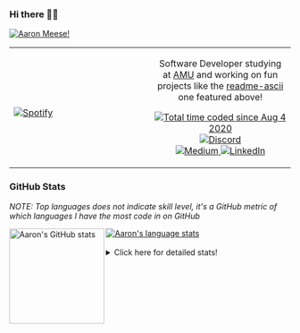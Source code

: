 ### Hi there 👋🏻
[![Aaron Meese!](https://user-images.githubusercontent.com/17814535/88975338-a2aabf00-d27f-11ea-963f-8a19608716b4.png)](https://github.com/ajmeese7/readme-ascii "README ASCII")

<!-- Modified from project here: https://github.com/novatorem/novatorem -->
<table width="100%"> 
  <tr>
  <td width="50%">
      
&nbsp; <br> [![Spotify](https://ajmeese7.vercel.app/api/spotify)](https://open.spotify.com/user/ajmeese)

  </td>
  <td width="50%">
    <p align="center">
    Software Developer studying at <a href="https://www.amu.apus.edu/">AMU</a> and working on fun 
    projects like the <a href="https://github.com/ajmeese7/readme-ascii">readme-ascii</a> one featured above!
    </p>
    <p align="center">
      <a href="https://wakatime.com/@f726891d-3b02-46cd-9b60-e8c59f9e2b14">
        <img src="https://wakatime.com/badge/user/f726891d-3b02-46cd-9b60-e8c59f9e2b14.svg" alt="Total time coded since Aug 4 2020" title="WakaTime" />
      </a>
      <a href="http://link.aaronmeese.com/discord">
        <img src="https://img.shields.io/badge/discord-ajmeese7%234835-369?style=flat-square&logo=discord&logoColor=white&color=purple" alt="Discord" title="Discord">
      </a>
      <br />
      <a href="https://link.aaronmeese.com/medium">
        <img src="https://img.shields.io/badge/medium-ajmeese7-1DB954?style=flat-square&logo=medium&logoColor=white" alt="Medium" title="Medium">
      </a>
      <a href="https://link.aaronmeese.com/linkedin">
        <img src="https://img.shields.io/badge/linkedIn-aaronmeese-1DB954?style=flat-square&logo=linkedin&logoColor=white&color=blue" alt="LinkedIn" title="LinkedIn">
      </a>
    </p>
  </td>

</table>

[//]: <> (The `&nbsp;` is to have Aphelion take up more space)

### GitHub Stats ###
*NOTE: Top languages does not indicate skill level, it's a GitHub metric of which languages I have the most code in on GitHub*

<a href="https://profile-summary-for-github.com/user/ajmeese7">
  <img align="left" height="170px" src="https://github-readme-stats.vercel.app/api?username=ajmeese7&show_icons=true&line_height=27&count_private=true&include_all_commits=true" alt="Aaron's GitHub stats"/>
  <img src="https://github-readme-stats.vercel.app/api/top-langs/?username=ajmeese7&hide_langs_below=5&layout=compact" alt="Aaron's language stats"/>
</a>

<br />
<br />
<details>
<summary>Click here for detailed stats!</summary>

### :zap: Recent Activity
<!--START_SECTION:activity-->
1. 🎉 Merged PR [#1](https://github.com/meese-enterprises/website/pull/1) in [meese-enterprises/website](https://github.com/meese-enterprises/website)
2. ❗️ Closed issue [#1](https://github.com/meese-enterprises/cyberpunk-logo-generator/issues/1) in [meese-enterprises/cyberpunk-logo-generator](https://github.com/meese-enterprises/cyberpunk-logo-generator)
3. ❗️ Opened issue [#1](https://github.com/meese-enterprises/cyberpunk-logo-generator/issues/1) in [meese-enterprises/cyberpunk-logo-generator](https://github.com/meese-enterprises/cyberpunk-logo-generator)
4. 🎉 Merged PR [#62](https://github.com/ajmeese7/aaronmeese.com/pull/62) in [ajmeese7/aaronmeese.com](https://github.com/ajmeese7/aaronmeese.com)
5. 🎉 Merged PR [#61](https://github.com/ajmeese7/aaronmeese.com/pull/61) in [ajmeese7/aaronmeese.com](https://github.com/ajmeese7/aaronmeese.com)
<!--END_SECTION:activity-->

### 🧐 Waka Stats
<!--START_SECTION:waka-->
![Code Time](http://img.shields.io/badge/Code%20Time-852%20hrs%2010%20mins-blue)

**🐱 My GitHub Data** 

> 🏆 381 Contributions in the Year 2022
 > 
> 📦 355.5 kB Used in GitHub's Storage 
 > 
> 💼 Opted to Hire
 > 
> 📜 65 Public Repositories 
 > 
> 🔑 20 Private Repositories  
 > 
**I'm an Early 🐤** 

```text
🌞 Morning    242 commits    ██████░░░░░░░░░░░░░░░░░░░   25.88% 
🌆 Daytime    359 commits    █████████░░░░░░░░░░░░░░░░   38.4% 
🌃 Evening    319 commits    ████████░░░░░░░░░░░░░░░░░   34.12% 
🌙 Night      15 commits     ░░░░░░░░░░░░░░░░░░░░░░░░░   1.6%

```
📅 **I'm Most Productive on Sunday** 

```text
Monday       113 commits    ███░░░░░░░░░░░░░░░░░░░░░░   12.09% 
Tuesday      141 commits    ███░░░░░░░░░░░░░░░░░░░░░░   15.08% 
Wednesday    115 commits    ███░░░░░░░░░░░░░░░░░░░░░░   12.3% 
Thursday     122 commits    ███░░░░░░░░░░░░░░░░░░░░░░   13.05% 
Friday       118 commits    ███░░░░░░░░░░░░░░░░░░░░░░   12.62% 
Saturday     159 commits    ████░░░░░░░░░░░░░░░░░░░░░   17.01% 
Sunday       167 commits    ████░░░░░░░░░░░░░░░░░░░░░   17.86%

```


📊 **This Week I Spent My Time On** 

```text
⌚︎ Time Zone: America/New_York

💬 Programming Languages: 
JavaScript               16 hrs 14 mins      ██████████████░░░░░░░░░░░   56.35% 
HTML                     5 hrs 38 mins       █████░░░░░░░░░░░░░░░░░░░░   19.56% 
JSON                     1 hr 51 mins        █░░░░░░░░░░░░░░░░░░░░░░░░   6.44% 
CSS                      1 hr 50 mins        █░░░░░░░░░░░░░░░░░░░░░░░░   6.39% 
Markdown                 1 hr 33 mins        █░░░░░░░░░░░░░░░░░░░░░░░░   5.42%

🐱‍💻 Projects: 
aaronmeese.com           11 hrs 21 mins      █████████░░░░░░░░░░░░░░░░   39.43% 
karameese.com            5 hrs 21 mins       ████░░░░░░░░░░░░░░░░░░░░░   18.61% 
meese.enterprises        3 hrs 44 mins       ███░░░░░░░░░░░░░░░░░░░░░░   12.97% 
cyberpunk-logo-generator 2 hrs 42 mins       ██░░░░░░░░░░░░░░░░░░░░░░░   9.39% 
logo                     2 hrs 28 mins       ██░░░░░░░░░░░░░░░░░░░░░░░   8.6%

```

**I Mostly Code in JavaScript** 

```text
JavaScript               32 repos            █████████████░░░░░░░░░░░░   52.46% 
HTML                     8 repos             ███░░░░░░░░░░░░░░░░░░░░░░   13.11% 
Java                     4 repos             █░░░░░░░░░░░░░░░░░░░░░░░░   6.56% 
Python                   4 repos             █░░░░░░░░░░░░░░░░░░░░░░░░   6.56% 
Elixir                   2 repos             ░░░░░░░░░░░░░░░░░░░░░░░░░   3.28%

```



 Last Updated on 24/03/2022 08:04:35 UTC
<!--END_SECTION:waka-->
</details>
